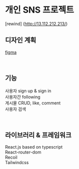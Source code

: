 # 개인 SNS 프로젝트
[rewind] (http://13.112.212.213/)
<br>

## 디자인 계획

[figma](https://www.figma.com/file/Tu8TDuYjfWv0Hdq5t8uPAD/Untitled?node-id=0%3A1)

<br>

## 기능

사용자 sign up & sign in <br>
사용자간 following <br>
게시물 CRUD, like, comment <br>
사용자 검색

<br>

## 라이브러리 & 프레임워크

React.js based on typescript <br>
React-router-dom <br>
Recoil <br>
Tailwindcss <br>
